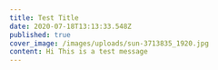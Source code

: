```yaml
---
title: Test Title
date: 2020-07-18T13:13:33.548Z
published: true
cover_image: /images/uploads/sun-3713835_1920.jpg
content: Hi This is a test message
---
```

